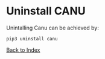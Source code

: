 
# Uninstall CANU

Unintalling Canu can be achieved by: 

```
pip3 uninstall canu
```

[Back to Index](./index.md)
